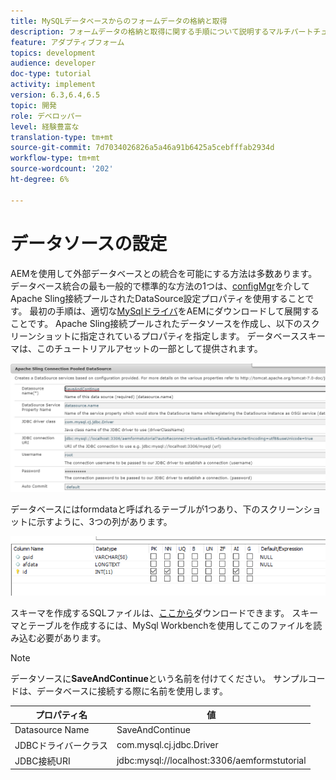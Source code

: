 ```yaml
---
title: MySQLデータベースからのフォームデータの格納と取得
description: フォームデータの格納と取得に関する手順について説明するマルチパートチュートリアル
feature: アダプティブフォーム
topics: development
audience: developer
doc-type: tutorial
activity: implement
version: 6.3,6.4,6.5
topic: 開発
role: デベロッパー
level: 経験豊富な
translation-type: tm+mt
source-git-commit: 7d7034026826a5a46a91b6425a5cebfffab2934d
workflow-type: tm+mt
source-wordcount: '202'
ht-degree: 6%

---
```


# データソースの設定

AEMを使用して外部データベースとの統合を可能にする方法は多数あります。 データベース統合の最も一般的で標準的な方法の1つは、[configMgr](http://localhost:4502/system/console/configMgr)を介してApache Sling接続プールされたDataSource設定プロパティを使用することです。
最初の手順は、適切な[MySqlドライバ](https://mvnrepository.com/artifact/mysql/mysql-connector-java)をAEMにダウンロードして展開することです。
Apache Sling接続プールされたデータソースを作成し、以下のスクリーンショットに指定されているプロパティを指定します。 データベーススキーマは、このチュートリアルアセットの一部として提供されます。

![データソース](assets/save-continue.PNG)

データベースにはformdataと呼ばれるテーブルが1つあり、下のスクリーンショットに示すように、3つの列があります。

![データベース](assets/data-base-tables.PNG)

スキーマを作成するSQLファイルは、[ここから](assets/form-data-db.sql)ダウンロードできます。 スキーマとテーブルを作成するには、MySql Workbenchを使用してこのファイルを読み込む必要があります。

>[!NOTE]
>データソースに&#x200B;**SaveAndContinue**&#x200B;という名前を付けてください。 サンプルコードは、データベースに接続する際に名前を使用します。

| プロパティ名 | 値 |
------------------------|---------------------------------------
| Datasource Name | SaveAndContinue |
| JDBCドライバークラス | com.mysql.cj.jdbc.Driver |
| JDBC接続URI | jdbc:mysql://localhost:3306/aemformstutorial |


